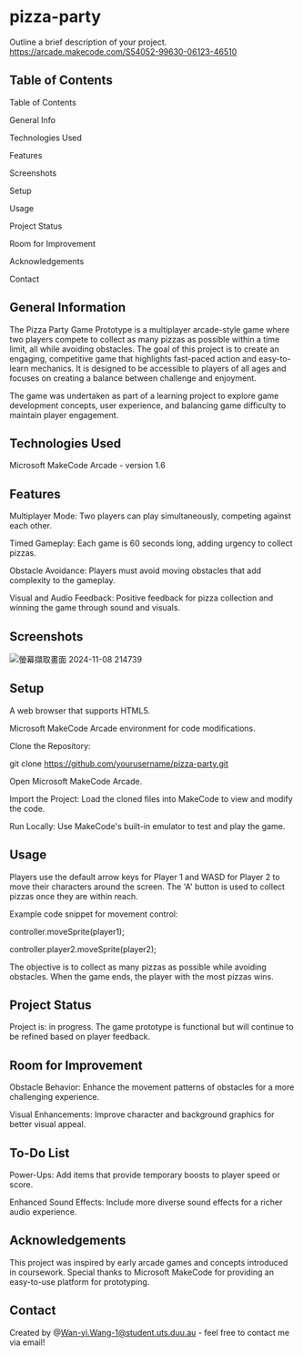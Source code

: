 # pizza-party
Outline a brief description of your project. https://arcade.makecode.com/S54052-99630-06123-46510

## Table of Contents
Table of Contents

General Info

Technologies Used

Features

Screenshots

Setup

Usage

Project Status

Room for Improvement

Acknowledgements

Contact

## General Information

The Pizza Party Game Prototype is a multiplayer arcade-style game where two players compete to collect as many pizzas as possible within a time limit, all while avoiding obstacles. The goal of this project is to create an engaging, competitive game that highlights fast-paced action and easy-to-learn mechanics. It is designed to be accessible to players of all ages and focuses on creating a balance between challenge and enjoyment.

The game was undertaken as part of a learning project to explore game development concepts, user experience, and balancing game difficulty to maintain player engagement.

## Technologies Used
Microsoft MakeCode Arcade - version 1.6

## Features
Multiplayer Mode: Two players can play simultaneously, competing against each other.

Timed Gameplay: Each game is 60 seconds long, adding urgency to collect pizzas.

Obstacle Avoidance: Players must avoid moving obstacles that add complexity to the gameplay.

Visual and Audio Feedback: Positive feedback for pizza collection and winning the game through sound and visuals.

## Screenshots
![螢幕擷取畫面 2024-11-08 214739](https://github.com/user-attachments/assets/caf72289-5742-4977-acd1-39ab31583f42)


## Setup
A web browser that supports HTML5.

Microsoft MakeCode Arcade environment for code modifications.

Clone the Repository:

git clone https://github.com/yourusername/pizza-party.git

Open Microsoft MakeCode Arcade.

Import the Project: Load the cloned files into MakeCode to view and modify the code.

Run Locally: Use MakeCode's built-in emulator to test and play the game.

## Usage
Players use the default arrow keys for Player 1 and WASD for Player 2 to move their characters around the screen. The 'A' button is used to collect pizzas once they are within reach.

Example code snippet for movement control:

controller.moveSprite(player1);

controller.player2.moveSprite(player2);

The objective is to collect as many pizzas as possible while avoiding obstacles. When the game ends, the player with the most pizzas wins.

## Project Status
Project is: in progress. The game prototype is functional but will continue to be refined based on player feedback.

## Room for Improvement

Obstacle Behavior: Enhance the movement patterns of obstacles for a more challenging experience.

Visual Enhancements: Improve character and background graphics for better visual appeal.

## To-Do List

Power-Ups: Add items that provide temporary boosts to player speed or score.

Enhanced Sound Effects: Include more diverse sound effects for a richer audio experience.

## Acknowledgements
This project was inspired by early arcade games and concepts introduced in coursework. Special thanks to Microsoft MakeCode for providing an easy-to-use platform for prototyping.

## Contact
Created by @Wan-yi.Wang-1@student.uts.duu.au - feel free to contact me via email!
